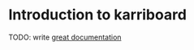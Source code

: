 # Introduction to karriboard

TODO: write [great documentation](http://jacobian.org/writing/what-to-write/)
